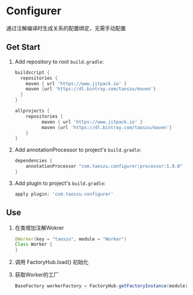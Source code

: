 # Configurer
通过注解编译时生成关系的配置绑定，无需手动配置


## Get Start

1. Add  repository to root `build.gradle`:

    ```gradle
    buildscript {
      repositories {
        maven { url 'https://www.jitpack.io' }
        maven {url 'https://dl.bintray.com/taoszu/maven'}
      }
    }
    
    allprojects {
        repositories {
              maven { url 'https://www.jitpack.io' }
              maven {url 'https://dl.bintray.com/taoszu/maven'}
        }
    }
    ```

2. Add annotationProcessor to project's `build.gradle`:

    ```gradle
    dependencies {
        annotationProcessor "com.taoszu.configurer:processor:1.0.0"
    }
    ```
    
3. Add plugin to project's `build.gradle`:

    ```gradle
    apply plugin: 'com.taoszu.configurer'
    ```
    
## Use

1. 在类增加注解Wokrer 
   ```java
   @Worker(key = "taoszu", module = "Worker")
   Class Worker {
   }
   ```

2. 调用 FactoryHub.load() 初始化

3. 获取Worker的工厂
    ```java
    BaseFactory workerFactory = FactoryHub.getFactoryInstance(module)
   ```
